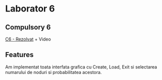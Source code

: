 # Laborator 6
## Compulsory 6
[C6 - Rezolvat](Rezolvat) + Video
## Features
Am implementat toata interfata grafica cu Create, Load, Exit si selectarea numarului de noduri si probabilitatea acestora.
